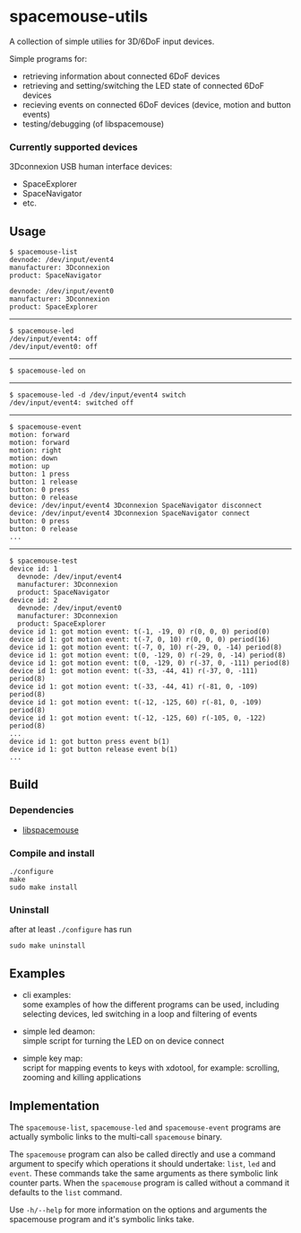 # spacemouse-utils
A collection of simple utilies for 3D/6DoF input devices.

Simple programs for:
* retrieving information about connected 6DoF devices
* retrieving and setting/switching the LED state of connected 6DoF devices
* recieving events on connected 6DoF devices (device, motion and button events)
* testing/debugging (of libspacemouse)

### Currently supported devices
3Dconnexion USB human interface devices:
* SpaceExplorer
* SpaceNavigator
* etc.

## Usage

    $ spacemouse-list
    devnode: /dev/input/event4
    manufacturer: 3Dconnexion
    product: SpaceNavigator

    devnode: /dev/input/event0
    manufacturer: 3Dconnexion
    product: SpaceExplorer

- - - - -
    $ spacemouse-led
    /dev/input/event4: off
    /dev/input/event0: off
- - - - -
    $ spacemouse-led on
- - - - -
    $ spacemouse-led -d /dev/input/event4 switch
    /dev/input/event4: switched off
- - - - -
    $ spacemouse-event
    motion: forward
    motion: forward
    motion: right
    motion: down
    motion: up
    button: 1 press
    button: 1 release
    button: 0 press
    button: 0 release
    device: /dev/input/event4 3Dconnexion SpaceNavigator disconnect
    device: /dev/input/event4 3Dconnexion SpaceNavigator connect
    button: 0 press
    button: 0 release
    ...
- - - - -
    $ spacemouse-test
    device id: 1
      devnode: /dev/input/event4
      manufacturer: 3Dconnexion
      product: SpaceNavigator
    device id: 2
      devnode: /dev/input/event0
      manufacturer: 3Dconnexion
      product: SpaceExplorer
    device id 1: got motion event: t(-1, -19, 0) r(0, 0, 0) period(0)
    device id 1: got motion event: t(-7, 0, 10) r(0, 0, 0) period(16)
    device id 1: got motion event: t(-7, 0, 10) r(-29, 0, -14) period(8)
    device id 1: got motion event: t(0, -129, 0) r(-29, 0, -14) period(8)
    device id 1: got motion event: t(0, -129, 0) r(-37, 0, -111) period(8)
    device id 1: got motion event: t(-33, -44, 41) r(-37, 0, -111) period(8)
    device id 1: got motion event: t(-33, -44, 41) r(-81, 0, -109) period(8)
    device id 1: got motion event: t(-12, -125, 60) r(-81, 0, -109) period(8)
    device id 1: got motion event: t(-12, -125, 60) r(-105, 0, -122) period(8)
    ...
    device id 1: got button press event b(1)
    device id 1: got button release event b(1)
    ...

## Build

### Dependencies

* [libspacemouse](https://github.com/polyphemus/libspacemouse)

### Compile and install

    ./configure
    make
    sudo make install

### Uninstall

after at least `./configure` has run

    sudo make uninstall

## Examples

* cli examples:<br>
    some examples of how the different programs can be used, including selecting devices, led switching in a loop and filtering of events

* simple led deamon:<br>
    simple script for turning the LED on on device connect

* simple key map:<br>
    script for mapping events to keys with xdotool, for example: scrolling, zooming and killing applications

## Implementation

The `spacemouse-list`, `spacemouse-led` and `spacemouse-event` programs are actually symbolic links to the multi-call `spacemouse` binary.

The `spacemouse` program can also be called directly and use a command argument to specify which operations it should undertake: `list`, `led` and `event`. These commands take the same arguments as there symbolic link counter parts. When the `spacemouse` program is called without a command it defaults to the `list` command.

Use `-h/--help` for more information on the options and arguments the spacemouse program and it's symbolic links take.

